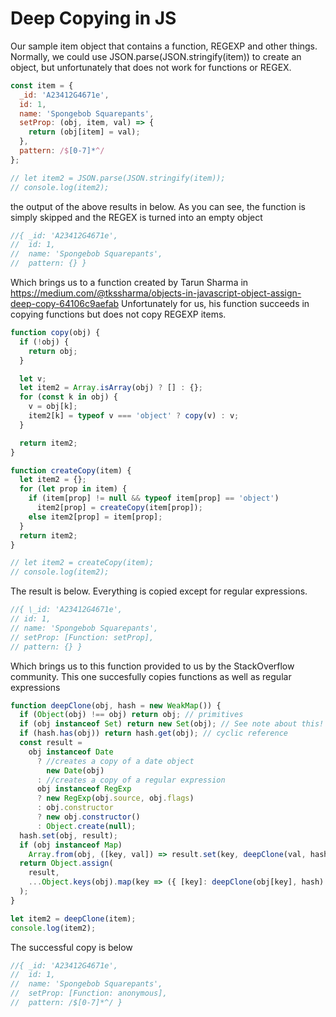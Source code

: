 # Deep Copying in JS

Our sample item object that contains a function, REGEXP and other things. Normally, we could use JSON.parse(JSON.stringify(item)) to create an object, but unfortunately that does not work for functions or REGEX.

```js
const item = {
  _id: 'A23412G4671e',
  id: 1,
  name: 'Spongebob Squarepants',
  setProp: (obj, item, val) => {
    return (obj[item] = val);
  },
  pattern: /$[0-7]*^/
};

// let item2 = JSON.parse(JSON.stringify(item));
// console.log(item2);
```

the output of the above results in below. As you can see, the function is simply skipped and the REGEX is turned into an empty object

```js
//{ _id: 'A23412G4671e',
//  id: 1,
//  name: 'Spongebob Squarepants',
//  pattern: {} }
```

Which brings us to a function created by Tarun Sharma in https://medium.com/@tkssharma/objects-in-javascript-object-assign-deep-copy-64106c9aefab
Unfortunately for us, his function succeeds in copying functions but does not copy REGEXP items.

```js
function copy(obj) {
  if (!obj) {
    return obj;
  }

  let v;
  let item2 = Array.isArray(obj) ? [] : {};
  for (const k in obj) {
    v = obj[k];
    item2[k] = typeof v === 'object' ? copy(v) : v;
  }

  return item2;
}

function createCopy(item) {
  let item2 = {};
  for (let prop in item) {
    if (item[prop] != null && typeof item[prop] == 'object')
      item2[prop] = createCopy(item[prop]);
    else item2[prop] = item[prop];
  }
  return item2;
}

// let item2 = createCopy(item);
// console.log(item2);
```

The result is below. Everything is copied except for regular expressions.

```js
//{ \_id: 'A23412G4671e',
// id: 1,
// name: 'Spongebob Squarepants',
// setProp: [Function: setProp],
// pattern: {} }
```

Which brings us to this function provided to us by the StackOverflow community. This one succesfully copies functions as well as regular expressions

```js
function deepClone(obj, hash = new WeakMap()) {
  if (Object(obj) !== obj) return obj; // primitives
  if (obj instanceof Set) return new Set(obj); // See note about this!
  if (hash.has(obj)) return hash.get(obj); // cyclic reference
  const result =
    obj instanceof Date
      ? //creates a copy of a date object
        new Date(obj)
      : //creates a copy of a regular expression
      obj instanceof RegExp
      ? new RegExp(obj.source, obj.flags)
      : obj.constructor
      ? new obj.constructor()
      : Object.create(null);
  hash.set(obj, result);
  if (obj instanceof Map)
    Array.from(obj, ([key, val]) => result.set(key, deepClone(val, hash)));
  return Object.assign(
    result,
    ...Object.keys(obj).map(key => ({ [key]: deepClone(obj[key], hash) }))
  );
}

let item2 = deepClone(item);
console.log(item2);
```

The successful copy is below

```js
//{ _id: 'A23412G4671e',
//  id: 1,
//  name: 'Spongebob Squarepants',
//  setProp: [Function: anonymous],
//  pattern: /$[0-7]*^/ }
```
